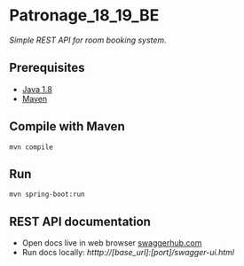 # Patronage_18_19_BE
*Simple REST API for room booking system.*

## Prerequisites

* [Java 1.8](http://www.oracle.com/technetwork/java/javase/downloads/jdk8-downloads-2133151.html)
* [Maven](https://maven.apache.org/install.html)

## Compile with Maven

    mvn compile


## Run 

    mvn spring-boot:run

## REST API documentation
* Open docs live in web browser [swaggerhub.com](https://app.swaggerhub.com/apis/macieg-b/patronage-18_19/1.0.0)
* Run docs locally: *htttp://[base_url]:[port]/swagger-ui.html*

